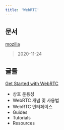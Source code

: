 ```yaml
---
title: 'WebRTC'
---
```


## 문서

[mozilla](https://developer.mozilla.org/ko/docs/Web/API/WebRTC_API)

> 2020-11-24

## 글들

[Get Started with WebRTC](https://www.html5rocks.com/ko/tutorials/webrtc/basics/)

-   상호 운용성
-   WebRTC 개념 및 사용법
-   WebRTC 인터페이스
-   Guides
-   Tutorials
-   Resources

